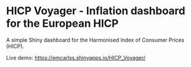 # HICP Voyager - Inflation dashboard for the European HICP

A simple Shiny dashboard for the Harmonised Index of Consumer Prices (HICP).

Live demo:
https://emcarlss.shinyapps.io/HICP_Voyager/
